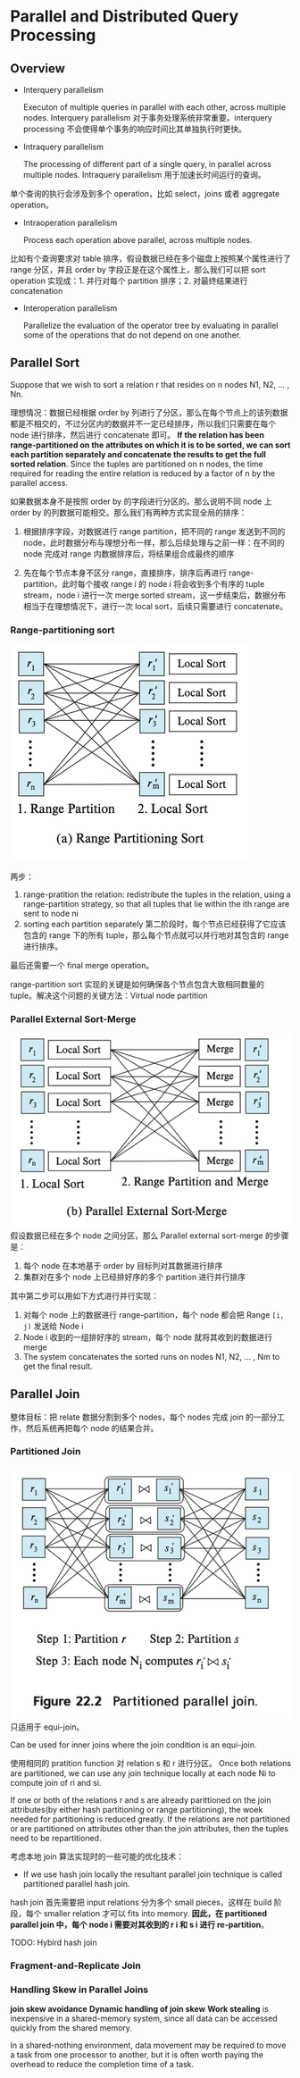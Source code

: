 # Parallel and Distributed Query Processing
## Overview
* Interquery parallelism

    Executon of multiple queries in parallel with each other, across multiple nodes. Interquery parallelism 对于事务处理系统非常重要。interquery processing 不会使得单个事务的响应时间比其单独执行时更快。

* Intraquery parallelism

    The processing of different part of a single query, in parallel across multiple nodes. Intraquery parallelism 用于加速长时间运行的查询。


单个查询的执行会涉及到多个 operation，比如 select，joins 或者 aggregate operation。

* Intraoperation parallelism

    Process each operation above parallel, across multiple nodes.

比如有个查询要求对 table 排序，假设数据已经在多个磁盘上按照某个属性进行了 range 分区，并且 order by 字段正是在这个属性上，那么我们可以把 sort operation 实现成：1. 并行对每个 partition 排序；2. 对最终结果进行 concatenation

* Interoperation parallelism

    Parallelize the evaluation of the operator tree by evaluating in parallel some of the operations that do not depend on one another.

## Parallel Sort
Suppose that we wish to sort a relation r that resides on n nodes N1, N2, ... , Nn. 

理想情况：数据已经根据 order by 列进行了分区，那么在每个节点上的该列数据都是不相交的，不过分区内的数据并不一定已经排序，所以我们只需要在每个 node 进行排序，然后进行 concatenate 即可。
**If the relation has been range-partitioned on the attributes on which it is to be sorted, we can sort each partition separately and concatenate the results to get the full sorted relation**. Since the tuples are partitioned on n nodes, the time required for reading the entire relation is reduced by a factor of n by the parallel access.

如果数据本身不是按照 order by 的字段进行分区的。那么说明不同 node 上 order by 的列数据可能相交。那么我们有两种方式实现全局的排序：

1. 根据排序字段，对数据进行 range partition，把不同的 range 发送到不同的 node，此时数据分布与理想分布一样，那么后续处理与之前一样：在不同的 node 完成对 range 内数据排序后，将结果组合成最终的顺序

2. 先在每个节点本身不区分 range，直接排序，排序后再进行 range-partition，此时每个接收 range i 的 node i 将会收到多个有序的 tuple stream，node i 进行一次 merge sorted stream，这一步结束后，数据分布相当于在理想情况下，进行一次 local sort，后续只需要进行 concatenate。

### Range-partitioning sort
![Alt text](image.png)

两步：
1. range-pratition the relation:
redistribute the tuples in the relation, using a range-partition strategy, so that all tuples that lie within the ith range are sent to node ni
2. sorting each partition separately
第二阶段时，每个节点已经获得了它应该包含的 range 下的所有 tuple，那么每个节点就可以并行地对其包含的 range 进行排序。

最后还需要一个 final merge operation。

range-partition sort 实现的关键是如何确保各个节点包含大致相同数量的 tuple。解决这个问题的关键方法：Virtual node partition


### Parallel External Sort-Merge
![Alt text](image-1.png)
假设数据已经在多个 node 之间分区，那么 Parallel external sort-merge 的步骤是：
1. 每个 node 在本地基于 order by 目标列对其数据进行排序
2. 集群对在多个 node 上已经排好序的多个 partition 进行并行排序

其中第二步可以用如下方式进行并行实现：

1. 对每个 node 上的数据进行 range-partition，每个 node 都会把 Range `[i, j)` 发送给 Node i
2. Node i 收到的一组排好序的 stream，每个 node 就将其收到的数据进行 merge
3. The system concatenates the sorted runs on nodes N1, N2, ... , Nm to get the final result.

## Parallel Join
整体目标：把 relate 数据分割到多个 nodes，每个 nodes 完成 join 的一部分工作，然后系统再把每个 node 的结果合并。

### Partitioned Join
![Alt text](image-2.png)
只适用于 equi-join。

Can be used for inner joins where the join condition is an equi-join.

使用相同的 pratition function 对 relation s 和 r 进行分区。
Once both relations are partitioned, we can use any join technique locally at each node Ni to compute join of ri and si.

If one or both of the relations r and s are already parittioned on the join attributes(by either hash partitioning or range partitioning), the woek needed for partitioning is reduced greatly. If the relations are not partitioned or are partitioned on attributes other than the join attributes, then the tuples need to be repartitioned.

考虑本地 join 算法实现时的一些可能的优化技术：
* If we use hash join locally the resultant parallel join technique is called partitioned parallel hash join.

hash join 首先需要把 input relations 分为多个 small pieces，这样在 build 阶段，每个 smaller relation 才可以 fits into memory. **因此，在 partitioned parallel join 中，每个 node i 需要对其收到的 r i 和 s i 进行 re-partition**。

TODO: Hybird hash join

### Fragment-and-Replicate Join

### Handling Skew in Parallel Joins
**join skew avoidance**
**Dynamic handling of join skew**
**Work stealing** is inexpensive in a shared-memory system, since all data can be accessed quickly from the shared memory.

In a shared-nothing environment, data movement may be required to move a task from one processor to another, but it is often worth paying the overhead to reduce the completion time of a task.